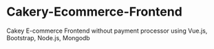 # Cakery-Ecommerce-Frontend
Cakey E-commerce Frontend without payment processor using Vue.js, Bootstrap, Node.js, Mongodb
